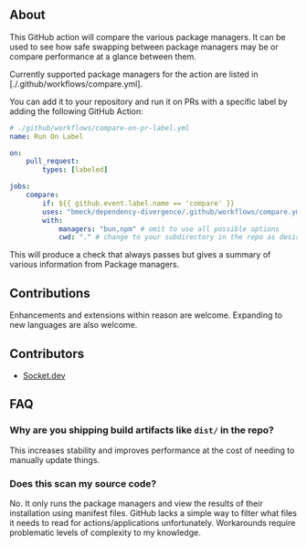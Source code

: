## About

This GitHub action will compare the various package managers. It can be used to see how safe swapping between package managers may be or compare performance at a glance between them.

Currently supported package managers for the action are listed in [./.github/workflows/compare.yml].

You can add it to your repository and run it on PRs with a specific label by adding the following GitHub Action:

```yaml
# ./github/workflows/compare-on-pr-label.yml
name: Run On Label

on:
    pull_request:
        types: [labeled]

jobs:
    compare:
        if: ${{ github.event.label.name == 'compare' }}
        uses: "bmeck/dependency-divergence/.github/workflows/compare.yml@main"
        with:
            managers: "bun,npm" # omit to use all possible options
            cwd: "." # change to your subdirectory in the repo as desired
```

This will produce a check that always passes but gives a summary of various information from
Package managers.

## Contributions

Enhancements and extensions within reason are welcome. Expanding to new languages are also welcome.

## Contributors

* [Socket.dev](https://socket.dev/)

## FAQ

### Why are you shipping build artifacts like `dist/` in the repo?

This increases stability and improves performance at the cost of needing to manually update things.

### Does this scan my source code?

No. It only runs the package managers and view the results of their installation using manifest files. GitHub lacks a simple way to filter what files it needs to read for actions/applications unfortunately. Workarounds require problematic levels of complexity to my knowledge.
